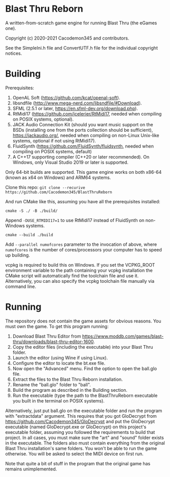 # Blast Thru Reborn

A written-from-scratch game engine for running Blast Thru (the eGames one).

Copyright (c) 2020-2021 Cacodemon345 and contributors.

See the SimpleIni.h file and ConvertUTF.h file for the individual copyright notices.

# Building
Prerequisites:
1. OpenAL Soft (https://github.com/kcat/openal-soft).
2. libsndfile (http://www.mega-nerd.com/libsndfile/#Download).
3. SFML (2.5.1 or later, https://en.sfml-dev.org/download.php).
4. RtMidi17 (https://github.com/jcelerier/RtMidi17, needed when compiling on POSIX systems, optional).
5. JACK Audio Connection Kit (should you want music support on the BSDs (installing one from the ports collection should be sufficient), https://jackaudio.org/, needed when compiling on non-Linux Unix-like systems, optional if not using RtMidi17).
6. FluidSynth (https://github.com/FluidSynth/fluidsynth, needed when compiling on POSIX systems, default)
7. A C++17 supporting compiler (C++20 or later recommended). On Windows, only Visual Studio 2019 or later is supported.

Only 64-bit builds are supported. This game engine works on both x86-64 (known as x64 on Windows) and ARM64 systems.

Clone this repo:
```git clone --recurive https://github.com/Cacodemon345/BlastThruReborn```

And run CMake like this, assuming you have all the prerequisites installed:

```cmake -S ./ -B ./build/```

Append `-DUSE_RTMIDI17=1` to use RtMidi17 instead of FluidSynth on non-Windows systems.

```cmake --build ./build```

Add `--parallel numofcores` parameter to the invocation of above, where `numofcores` is the number of cores/processors your computer has to speed up building.

vcpkg is required to build this on Windows. If you set the VCPKG_ROOT environment variable to the path containing your vcpkg installation the CMake script will automatically find the toolchain file and use it. Alternatively, you can also specify the vcpkg toolchain file manually via command line.

# Running
The repository does not contain the game assets for obvious reasons. You must own the game. To get this program running:
1. Download Blast Thru Editor from https://www.moddb.com/games/blast-thru/downloads/blast-thru-editor-1600.
2. Copy the editor files (including the executable) into your Blast Thru folder.
3. Launch the editor (using Wine if using Linux).
4. Configure the editor to locate the bt.exe file.
5. Now open the "Advanced" menu. Find the option to open the ball.glo file.
6. Extract the files to the Blast Thru Reborn installation.
7. Rename the "ball.glo" folder to "ball".
8. Build the program as described in the Building section.
9. Run the executable (type the path to the BlastThruReborn executable you built in the terminal on POSIX systems).

Alternatively, just put ball.glo on the executable folder and run the program with "extractdata" argument. This requires that you got GloDecrypt from https://github.com/Cacodemon345/GloDecrypt and put the GloDecrypt executable (named GloDecrypt.exe or GloDecrypt) on this project's executable folder, assuming you followed the requirements to build that project.
In all cases, you must make sure the "art" and "sound" folder exists in the executable. The folders also must contain everything from the original Blast Thru installation's same folders. You won't be able to run the game otherwise.
You will be asked to select the MIDI device on first run.

Note that quite a bit of stuff in the program that the original game has remains unimplemented.